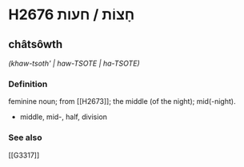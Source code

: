 # H2676 חָצוֹת / חעות

## châtsôwth

_(khaw-tsoth' | haw-TSOTE | ha-TSOTE)_

### Definition

feminine noun; from [[H2673]]; the middle (of the night); mid(-night).

- middle, mid-, half, division
### See also

[[G3317]]

